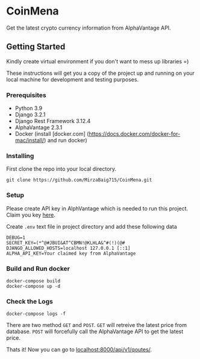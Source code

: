 # CoinMena

Get the latest crypto currency information from AlphaVantage API.

## Getting Started

Kindly create virtual environment if you don't want to mess up libraries =)

These instructions will get you a copy of the project up and running on your local machine for development and testing purposes.

### Prerequisites

- Python 3.9
- Django 3.2.1
- Django Rest Framework 3.12.4
- AlphaVantage 2.3.1
- Docker (install [docker.com] (https://docs.docker.com/docker-for-mac/install/) and run docker)


### Installing

First clone the repo into your local directory.

```
git clone https://github.com/MirzaBaig715/CoinMena.git
```
### Setup
Please create API key in AlphVantage which is needed to run this project. Claim you key [here](https://www.alphavantage.co/support/#api-key).

Create `.env` text file in project directory and add these following data
```
DEBUG=1
SECRET_KEY=(*^@#JBUI&AT^CBMN!@KLHLA&^#(!)(@#
DJANGO_ALLOWED_HOSTS=localhost 127.0.0.1 [::1]
ALPHA_API_KEY=Your claimed key from AlphaVantage
```
### Build and Run docker
```
docker-compose build
docker-compose up -d
```
### Check the Logs
```
docker-compose logs -f
```
There are two method `GET` and `POST`. `GET` will retreive the latest price from database. `POST` will forcefully call the AlphaVantage API to get the latest price.

Thats it! Now you can go to [localhost:8000/api/v1/qoutes/](localhost:8000/api/v1/qoutes/).
